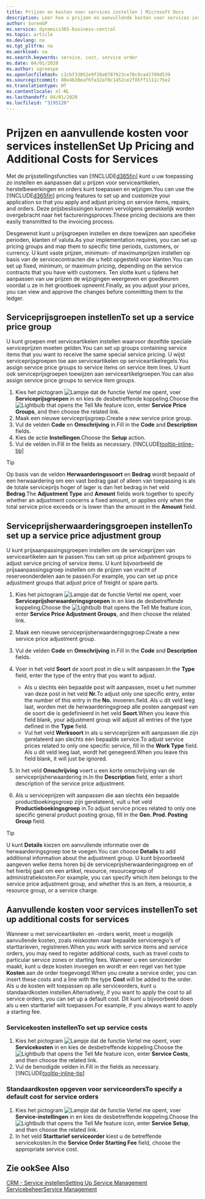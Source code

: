 ```yaml
---
title: Prijzen en kosten voor services instellen | Microsoft Docs
description: Leer hoe u prijzen en aanvullende kosten voor services instelt.
author: SorenGP
ms.service: dynamics365-business-central
ms.topic: article
ms.devlang: na
ms.tgt_pltfrm: na
ms.workload: na
ms.search.keywords: service, cost, service order
ms.date: 04/01/2020
ms.author: sgroespe
ms.openlocfilehash: c1cbf33052e9f38a0787923ce70c9ca42799d539
ms.sourcegitcommit: 88e4b30eaf6fa32af0c1452ce2f85ff1111c75e2
ms.translationtype: HT
ms.contentlocale: nl-NL
ms.lasthandoff: 04/01/2020
ms.locfileid: "3195120"
---
```

# <a name="set-up-pricing-and-additional-costs-for-services"></a><span data-ttu-id="8066f-103">Prijzen en aanvullende kosten voor services instellen</span><span class="sxs-lookup"><span data-stu-id="8066f-103">Set Up Pricing and Additional Costs for Services</span></span>
<span data-ttu-id="8066f-104">Met de prijsstellingsfuncties van [!INCLUDE[d365fin](includes/d365fin_md.md)] kunt u uw toepassing zo instellen en aanpassen dat u prijzen voor serviceartikelen, herstelbewerkingen en orders kunt toepassen en wijzigen.</span><span class="sxs-lookup"><span data-stu-id="8066f-104">You can use the [!INCLUDE[d365fin](includes/d365fin_md.md)] pricing features to set up and customize your application so that you apply and adjust pricing on service items, repairs, and orders.</span></span> <span data-ttu-id="8066f-105">Deze prijsbeslissingen kunnen vervolgens gemakkelijk worden overgebracht naar het factureringsproces.</span><span class="sxs-lookup"><span data-stu-id="8066f-105">These pricing decisions are then easily transmitted to the invoicing process.</span></span>  
  
<span data-ttu-id="8066f-106">Desgewenst kunt u prijsgroepen instellen en deze toewijzen aan specifieke perioden, klanten of valuta.</span><span class="sxs-lookup"><span data-stu-id="8066f-106">As your implementation requires, you can set up pricing groups and map them to specific time periods, customers, or currency.</span></span> <span data-ttu-id="8066f-107">U kunt vaste prijzen, minimum- of maximumprijzen instellen op basis van de servicecontracten die u hebt opgesteld voor klanten.</span><span class="sxs-lookup"><span data-stu-id="8066f-107">You can set up fixed, minimum, or maximum pricing, depending on the service contracts that you have with customers.</span></span> <span data-ttu-id="8066f-108">Ten slotte kunt u tijdens het aanpassen van uw prijzen de wijzigingen weergeven en goedkeuren voordat u ze in het grootboek opneemt.</span><span class="sxs-lookup"><span data-stu-id="8066f-108">Finally, as you adjust your prices, you can view and approve the changes before committing them to the ledger.</span></span>  

## <a name="to-set-up-a-service-price-group"></a><span data-ttu-id="8066f-109">Serviceprijsgroepen instellen</span><span class="sxs-lookup"><span data-stu-id="8066f-109">To set up a service price group</span></span>
<span data-ttu-id="8066f-110">U kunt groepen met serviceartikelen instellen waarvoor dezelfde speciale serviceprijzen moeten gelden.</span><span class="sxs-lookup"><span data-stu-id="8066f-110">You can set up groups containing service items that you want to receive the same special service pricing.</span></span> <span data-ttu-id="8066f-111">U wijst serviceprijsgroepen toe aan serviceartikelen op serviceartikelregels.</span><span class="sxs-lookup"><span data-stu-id="8066f-111">You assign service price groups to service items on service item lines.</span></span> <span data-ttu-id="8066f-112">U kunt ook serviceprijsgroepen toewijzen aan serviceartikelgroepen.</span><span class="sxs-lookup"><span data-stu-id="8066f-112">You can also assign service price groups to service item groups.</span></span>  

1. <span data-ttu-id="8066f-113">Kies het pictogram ![Lampje dat de functie Vertel me opent](media/ui-search/search_small.png "Vertel me wat u wilt doen"), voer **Serviceprijsgroepen** in en kies de desbetreffende koppeling.</span><span class="sxs-lookup"><span data-stu-id="8066f-113">Choose the ![Lightbulb that opens the Tell Me feature](media/ui-search/search_small.png "Tell me what you want to do") icon, enter **Service Price Groups**, and then choose the related link.</span></span>  
2. <span data-ttu-id="8066f-114">Maak een nieuwe serviceprijsgroep.</span><span class="sxs-lookup"><span data-stu-id="8066f-114">Create a new service price group.</span></span>  
3. <span data-ttu-id="8066f-115">Vul de velden **Code** en **Omschrijving** in.</span><span class="sxs-lookup"><span data-stu-id="8066f-115">Fill in the **Code** and **Description** fields.</span></span>  
4. <span data-ttu-id="8066f-116">Kies de actie **Instellingen**.</span><span class="sxs-lookup"><span data-stu-id="8066f-116">Choose the **Setup** action.</span></span>  
2. <span data-ttu-id="8066f-117">Vul de velden in.</span><span class="sxs-lookup"><span data-stu-id="8066f-117">Fill in the fields as necessary.</span></span> [!INCLUDE[tooltip-inline-tip](includes/tooltip-inline-tip_md.md)]  

 > [!Tip]
 > <span data-ttu-id="8066f-118">Op basis van de velden **Herwaarderingssoort** en **Bedrag** wordt bepaald of een herwaardering om een vast bedrag gaat of alleen van toepassing is als de totale serviceprijs hoger of lager is dan het bedrag in het veld **Bedrag**.</span><span class="sxs-lookup"><span data-stu-id="8066f-118">The **Adjustment Type** and **Amount** fields work together to specify whether an adjustment concerns a fixed amount, or applies only when the total service price exceeds or is lower than the amount in the **Amount** field.</span></span>  

## <a name="to-set-up-a-service-price-adjustment-group"></a><span data-ttu-id="8066f-119">Serviceprijsherwaarderingsgroepen instellen</span><span class="sxs-lookup"><span data-stu-id="8066f-119">To set up a service price adjustment group</span></span>  
<span data-ttu-id="8066f-120">U kunt prijsaanpassingsgroepen instellen om de serviceprijzen van serviceartikelen aan te passen.</span><span class="sxs-lookup"><span data-stu-id="8066f-120">You can set up price adjustment groups to adjust service pricing of service items.</span></span> <span data-ttu-id="8066f-121">U kunt bijvoorbeeld de prijsaanpassingsgroep instellen om de prijzen van vracht of reserveonderdelen aan te passen.</span><span class="sxs-lookup"><span data-stu-id="8066f-121">For example, you can set up price adjustment groups that adjust price of freight or spare parts.</span></span>  
  
1. <span data-ttu-id="8066f-122">Kies het pictogram ![Lampje dat de functie Vertel me opent](media/ui-search/search_small.png "Vertel me wat u wilt doen"), voer **Serviceprijsherwaarderingsgroepen** in en kies de desbetreffende koppeling.</span><span class="sxs-lookup"><span data-stu-id="8066f-122">Choose the ![Lightbulb that opens the Tell Me feature](media/ui-search/search_small.png "Tell me what you want to do") icon, enter **Service Price Adjustment Groups**, and then choose the related link.</span></span>  
2. <span data-ttu-id="8066f-123">Maak een nieuwe serviceprijsherwaarderingsgroep.</span><span class="sxs-lookup"><span data-stu-id="8066f-123">Create a new service price adjustment group.</span></span>  
3. <span data-ttu-id="8066f-124">Vul de velden **Code** en **Omschrijving** in.</span><span class="sxs-lookup"><span data-stu-id="8066f-124">Fill in the **Code** and **Description** fields.</span></span>  
4. <span data-ttu-id="8066f-125">Voer in het veld **Soort** de soort post in die u wilt aanpassen.</span><span class="sxs-lookup"><span data-stu-id="8066f-125">In the **Type** field, enter the type of the entry that you want to adjust.</span></span>  
  
    * <span data-ttu-id="8066f-126">Als u slechts één bepaalde post wilt aanpassen, moet u het nummer van deze post in het veld **Nr.**</span><span class="sxs-lookup"><span data-stu-id="8066f-126">To adjust only one specific entry, enter the number of this entry in the **No.**</span></span> <span data-ttu-id="8066f-127">invoeren.</span><span class="sxs-lookup"><span data-stu-id="8066f-127">field.</span></span> <span data-ttu-id="8066f-128">Als u dit veld leeg laat, worden met de herwaarderingsgroep alle posten aangepast van de soort die is gedefinieerd in het veld **Soort**.</span><span class="sxs-lookup"><span data-stu-id="8066f-128">When you leave this field blank, your adjustment group will adjust all entries of the type defined in the **Type** field.</span></span>  
    * <span data-ttu-id="8066f-129">Vul het veld **Werksoort** in als u serviceprijzen wilt aanpassen die zijn gerelateerd aan slechts één bepaalde service.</span><span class="sxs-lookup"><span data-stu-id="8066f-129">To adjust service prices related to only one specific service, fill in the **Work Type** field.</span></span> <span data-ttu-id="8066f-130">Als u dit veld leeg laat, wordt het genegeerd.</span><span class="sxs-lookup"><span data-stu-id="8066f-130">When you leave this field blank, it will just be ignored.</span></span>  
  
5. <span data-ttu-id="8066f-131">In het veld **Omschrijving** voert u een korte omschrijving van de serviceprijsherwaardering in.</span><span class="sxs-lookup"><span data-stu-id="8066f-131">In the **Description** field, enter a short description of the service price adjustment.</span></span>  
6. <span data-ttu-id="8066f-132">Als u serviceprijzen wilt aanpassen die aan slechts één bepaalde productboekingsgroep zijn gerelateerd, vult u het veld **Productieboekingsgroep** in.</span><span class="sxs-lookup"><span data-stu-id="8066f-132">To adjust service prices related to only one specific general product posting group, fill in the **Gen. Prod. Posting Group** field.</span></span>

> [!Tip]
> <span data-ttu-id="8066f-133">U kunt **Details** kiezen om aanvullende informatie over de herwaarderingsgroep toe te voegen.</span><span class="sxs-lookup"><span data-stu-id="8066f-133">You can choose **Details** to add additional information about the adjustment group.</span></span> <span data-ttu-id="8066f-134">U kunt bijvoorbeeld aangeven welke items horen bij de serviceprijsherwaarderingsgroep en of het hierbij gaat om een artikel, resource, resourcegroep of administratiekosten.</span><span class="sxs-lookup"><span data-stu-id="8066f-134">For example, you can specify which item belongs to the service price adjustment group, and whether this is an item, a resource, a resource group, or a service charge.</span></span>  

## <a name="to-set-up-additional-costs-for-services"></a><span data-ttu-id="8066f-135">Aanvullende kosten voor services instellen</span><span class="sxs-lookup"><span data-stu-id="8066f-135">To set up additional costs for services</span></span>
<span data-ttu-id="8066f-136">Wanneer u met serviceartikelen en -orders werkt, moet u mogelijk aanvullende kosten, zoals reiskosten naar bepaalde serviceregio's of starttarieven, registreren.</span><span class="sxs-lookup"><span data-stu-id="8066f-136">When you work with service items and service orders, you may need to register additional costs, such as travel costs to particular service zones or starting fees.</span></span> <span data-ttu-id="8066f-137">Wanneer u een serviceorder maakt, kunt u deze kosten invoegen en wordt er een regel van het type **Kosten** aan de order toegevoegd.</span><span class="sxs-lookup"><span data-stu-id="8066f-137">When you create a service order, you can insert these costs and a line with the type **Cost** will be added to the order.</span></span> <span data-ttu-id="8066f-138">Als u de kosten wilt toepassen op alle serviceorders, kunt u standaardkosten instellen.</span><span class="sxs-lookup"><span data-stu-id="8066f-138">Alternatively, if you want to apply the cost to all service orders, you can set up a default cost.</span></span> <span data-ttu-id="8066f-139">Dit kunt u bijvoorbeeld doen als u een starttarief wilt toepassen.</span><span class="sxs-lookup"><span data-stu-id="8066f-139">For example, if you always want to apply a starting fee.</span></span>
  
### <a name="to-set-up-service-costs"></a><span data-ttu-id="8066f-140">Servicekosten instellen</span><span class="sxs-lookup"><span data-stu-id="8066f-140">To set up service costs</span></span>
1. <span data-ttu-id="8066f-141">Kies het pictogram ![Lampje dat de functie Vertel me opent](media/ui-search/search_small.png "Vertel me wat u wilt doen"), voer **Servicekosten** in en kies de desbetreffende koppeling.</span><span class="sxs-lookup"><span data-stu-id="8066f-141">Choose the ![Lightbulb that opens the Tell Me feature](media/ui-search/search_small.png "Tell me what you want to do") icon, enter **Service Costs**, and then choose the related link.</span></span> 
2. <span data-ttu-id="8066f-142">Vul de benodigde velden in.</span><span class="sxs-lookup"><span data-stu-id="8066f-142">Fill in the fields as necessary.</span></span> [!INCLUDE[tooltip-inline-tip](includes/tooltip-inline-tip_md.md)]  

### <a name="to-specify-a-default-cost-for-service-orders"></a><span data-ttu-id="8066f-143">Standaardkosten opgeven voor serviceorders</span><span class="sxs-lookup"><span data-stu-id="8066f-143">To specify a default cost for service orders</span></span>
1. <span data-ttu-id="8066f-144">Kies het pictogram ![Lampje dat de functie Vertel me opent](media/ui-search/search_small.png "Vertel me wat u wilt doen"), voer **Service-instellingen** in en kies de desbetreffende koppeling.</span><span class="sxs-lookup"><span data-stu-id="8066f-144">Choose the ![Lightbulb that opens the Tell Me feature](media/ui-search/search_small.png "Tell me what you want to do") icon, enter **Service Setup**, and then choose the related link.</span></span> 
2. <span data-ttu-id="8066f-145">In het veld **Starttarief serviceorder** kiest u de betreffende servicekosten.</span><span class="sxs-lookup"><span data-stu-id="8066f-145">In the **Service Order Starting Fee** field, choose the appropriate service cost.</span></span>

## <a name="see-also"></a><span data-ttu-id="8066f-146">Zie ook</span><span class="sxs-lookup"><span data-stu-id="8066f-146">See Also</span></span>
[<span data-ttu-id="8066f-147">CRM - Service instellen</span><span class="sxs-lookup"><span data-stu-id="8066f-147">Setting Up Service Management</span></span>](service-setup-service.md)  
[<span data-ttu-id="8066f-148">Servicebeheer</span><span class="sxs-lookup"><span data-stu-id="8066f-148">Service Management</span></span>](service-service.md)  
